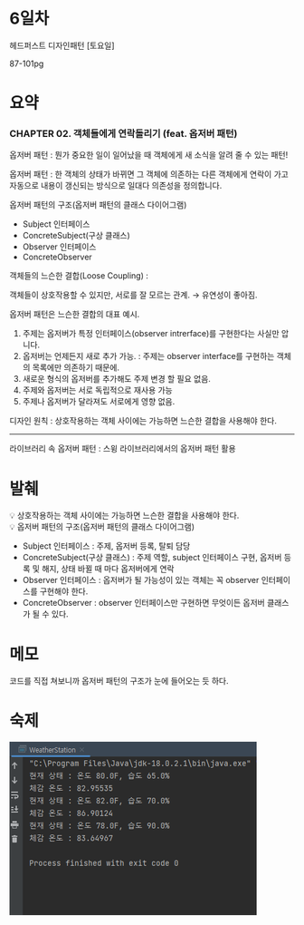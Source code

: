 # 6일차

헤드퍼스트 디자인패턴 [토요일] 

87-101pg

# 요약

### **CHAPTER 02. 객체들에게 연락돌리기 (feat. 옵저버 패턴)**

옵저버 패턴 : 뭔가 중요한 일이 일어났을 때 객체에게 새 소식을 알려 줄 수 있는 패턴!

옵저버 패턴 : 한 객체의 상태가 바뀌면 그 객체에 의존하는 다른 객체에게 연락이 가고 자동으로 내용이 갱신되는 방식으로 일대다 의존성을 정의합니다.

옵저버 패턴의 구조(옵저버 패턴의 클래스 다이어그램)
- Subject 인터페이스
- ConcreteSubject(구상 클래스)
- Observer 인터페이스
- ConcreteObserver

객체들의 느슨한 결합(Loose Coupling) : 

객체들이 상호작용할 수 있지만, 서로를 잘 모르는 관계. → 유연성이 좋아짐.

옵저버 패턴은 느슨한 결합의 대표 예시.

1. 주제는 옵저버가 특정 인터페이스(observer intrerface)를 구현한다는 사실만 압니다.
2. 옵저버는 언제든지 새로 추가 가능. : 주제는 observer interface를 구현하는 객체의 목록에만 의존하기 때문에.
3. 새로운 형식의 옵저버를 추가해도 주제 변경 할 필요 없음.
4. 주제와 옵저버는 서로 독립적으로 재사용 가능
5. 주제나 옵저버가 달라져도 서로에게 영향 없음.

디자인 원칙 : 상호작용하는 객체 사이에는 가능하면 느슨한 결합을 사용해야 한다.

---

라이브러리 속 옵저버 패턴 : 스윙 라이브러리에서의 옵저버 패턴 활용

# 발췌

<aside>
💡 상호작용하는 객체 사이에는 가능하면 느슨한 결합을 사용해야 한다.    

</aside>  
  <aside></aside>  
<aside>
💡 옵저버 패턴의 구조(옵저버 패턴의 클래스 다이어그램)

- Subject 인터페이스 : 주제, 옵저버 등록, 탈퇴 담당
- ConcreteSubject(구상 클래스) : 주제 역할, subject 인터페이스 구현, 옵저버 등록 및 해지, 상태 바뀔 때 마다 옵저버에게 연락
- Observer 인터페이스 : 옵저버가 될 가능성이 있는 객체는 꼭 observer 인터페이스를 구현해야 한다.
- ConcreteObserver : observer 인터페이스만 구현하면 무엇이든 옵저버 클래스가 될 수 있다.
</aside>

# 메모

코드를 직접 쳐보니까 옵저버 패턴의 구조가 눈에 들어오는 듯 하다.


# 숙제
![](https://github.com/dlcksdud/designPattern/blob/master/images/2023-04-29_6day_console.png) 
